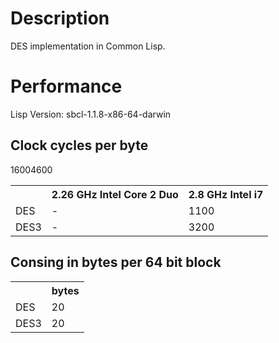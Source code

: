 # Description
DES implementation in Common Lisp.

# Performance
Lisp Version: sbcl-1.1.8-x86-64-darwin

## Clock cycles per byte
<table>
<tr><th></th> <th>2.26 GHz Intel Core 2 Duo</th> <th>2.8 GHz Intel i7</th></tr>
<tr><td>DES </td>1600<td>-</td> <td>1100</td></tr>
<tr><td>DES3</td>4600<td>-</td> <td>3200</td></tr>
</table>

## Consing in bytes per 64 bit block
<table>
<tr><th></th> <th>bytes</th></tr>
<tr><td>DES </td> <td>20</td></tr>
<tr><td>DES3</td> <td>20</td></tr>
</table>
